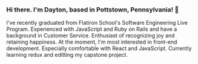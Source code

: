 ### Hi there. I'm Dayton, based in Pottstown, Pennsylvania! 👋

  I've recently graduated from Flatiron School's Software Engineering Live Program. Experienced with JavaScript and Ruby on Rails and have a background in Customer Service. Enthusiast of recognizing joy and retaining happiness. At the moment, I'm most interested in front-end development. Especially comfortable with React and JavaScript. Currently learning redux and editting my capstone project.


<!--
**Straigus1/Straigus1** is a ✨ _special_ ✨ repository because its `README.md` (this file) appears on your GitHub profile.

Here are some ideas to get you started:

- 🔭 I’m currently working on ...
- 🌱 I’m currently learning ...
- 👯 I’m looking to collaborate on ...
- 🤔 I’m looking for help with ...
- 💬 Ask me about ...
- 📫 How to reach me: ...
- 😄 Pronouns: ...
- ⚡ Fun fact: ...
-->
